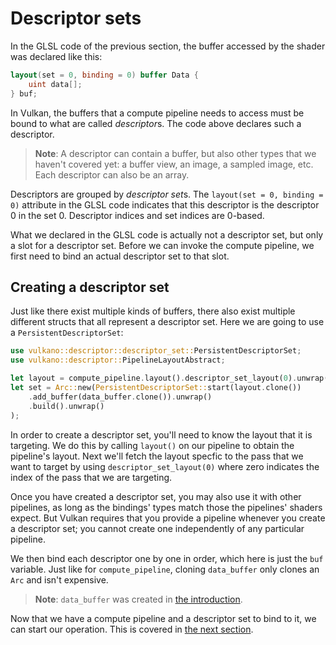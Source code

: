 # Descriptor sets

In the GLSL code of the previous section, the buffer accessed by the shader was declared like
this:

```glsl
layout(set = 0, binding = 0) buffer Data {
    uint data[];
} buf;
```

In Vulkan, the buffers that a compute pipeline needs to access must be bound to what are called
*descriptor*s. The code above declares such a descriptor.

> **Note**: A descriptor can contain a buffer, but also other types that we haven't covered yet:
> a buffer view, an image, a sampled image, etc. Each descriptor can also be an array.

Descriptors are grouped by *descriptor set*s. The `layout(set = 0, binding = 0)` attribute in the
GLSL code indicates that this descriptor is the descriptor 0 in the set 0. Descriptor indices and
set indices are 0-based.

What we declared in the GLSL code is actually not a descriptor set, but only a slot for a
descriptor set. Before we can invoke the compute pipeline, we first need to bind an actual
descriptor set to that slot.

<center><object data="/guide-descriptor-sets-1.svg"></object></center>

## Creating a descriptor set

Just like there exist multiple kinds of buffers, there also exist multiple different structs that
all represent a descriptor set. Here we are going to use a `PersistentDescriptorSet`:

```rust
use vulkano::descriptor::descriptor_set::PersistentDescriptorSet;
use vulkano::descriptor::PipelineLayoutAbstract;

let layout = compute_pipeline.layout().descriptor_set_layout(0).unwrap();
let set = Arc::new(PersistentDescriptorSet::start(layout.clone())
    .add_buffer(data_buffer.clone()).unwrap()
    .build().unwrap()
);
```

In order to create a descriptor set, you'll need to know the layout that it is targeting. We do this by
calling `layout()` on our pipeline to obtain the pipeline's layout. Next we'll fetch the layout
specfic to the pass that we want to target by using `descriptor_set_layout(0)` where zero indicates the
index of the pass that we are targeting.

Once you have created a descriptor set, you may also use it with other pipelines, as long as the
bindings' types match those the pipelines' shaders expect. But Vulkan requires that you provide a
pipeline whenever you create a descriptor set; you cannot create one independently of any
particular pipeline.

We then bind each descriptor one by one in order, which here is just the `buf` variable. Just like
for `compute_pipeline`, cloning `data_buffer` only clones an `Arc` and isn't expensive.

> **Note**: `data_buffer` was created in [the introduction](/guide/compute-intro).

Now that we have a compute pipeline and a descriptor set to bind to it, we can start our operation.
This is covered in [the next section](/guide/dispatch).
